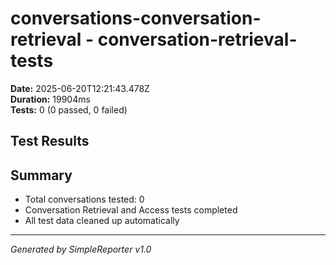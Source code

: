 # conversations-conversation-retrieval - conversation-retrieval-tests

**Date:** 2025-06-20T12:21:43.478Z  
**Duration:** 19904ms  
**Tests:** 0 (0 passed, 0 failed)

## Test Results



## Summary

- Total conversations tested: 0
- Conversation Retrieval and Access tests completed
- All test data cleaned up automatically

---
*Generated by SimpleReporter v1.0*
